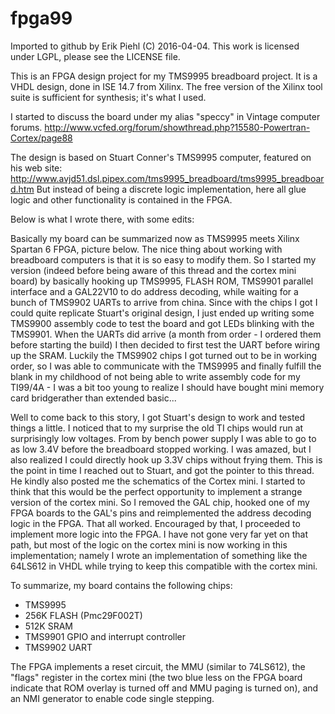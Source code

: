 # fpga99

Imported to github by Erik Piehl (C) 2016-04-04.
This work is licensed under LGPL, please see the LICENSE file.

This is an FPGA design project for my TMS9995 breadboard project. It is a VHDL design, done in ISE 14.7 from Xilinx. The free version of the Xilinx tool suite is sufficient for synthesis; it's what I used.

I started to discuss the board under my alias "speccy" in Vintage computer forums.
http://www.vcfed.org/forum/showthread.php?15580-Powertran-Cortex/page88

The design is based on Stuart Conner's TMS9995 computer, featured on his web site:
http://www.avjd51.dsl.pipex.com/tms9995_breadboard/tms9995_breadboard.htm
But instead of being a discrete logic implementation, here all glue logic and other functionality is contained in the FPGA.

Below is what I wrote there, with some edits:

Basically my board can be summarized now as TMS9995 meets Xilinx Spartan 6 FPGA, picture below. The nice thing about working with breadboard computers is that it is so easy to modify them. So I started my version (indeed before being aware of this thread and the cortex mini board) by basically hooking up TMS9995, FLASH ROM, TMS9901 parallel interface and a GAL22V10 to do address decoding, while waiting for a bunch of TMS9902 UARTs to arrive from china. Since with the chips I got I could quite replicate Stuart's original design, I just ended up writing some TMS9900 assembly code to test the board and got LEDs blinking with the TMS9901. When the UARTs did arrive (a month from order - I ordered them before starting the build) I then decided to first test the UART before wiring up the SRAM. Luckily the TMS9902 chips I got turned out to be in working order, so I was able to communicate with the TMS9995 and finally fulfill the blank in my childhood of not being able to write assembly code for my TI99/4A - I was a bit too young to realize I should have bought mini memory card bridgerather than extended basic...

Well to come back to this story, I got Stuart's design to work and tested things a little. I noticed that to my surprise the old TI chips would run at surprisingly low voltages. From by bench power supply I was able to go to as low 3.4V before the breadboard stopped working. I was amazed, but I also realized I could directly hook up 3.3V chips without frying them. This is the point in time I reached out to Stuart, and got the pointer to this thread. He kindly also posted me the schematics of the Cortex mini. I started to think that this would be the perfect opportunity to implement a strange version of the cortex mini. So I removed the GAL chip, hooked one of my FPGA boards to the GAL's pins and reimplemented the address decoding logic in the FPGA. That all worked. Encouraged by that, I proceeded to implement more logic into the FPGA. I have not gone very far yet on that path, but most of the logic on the cortex mini is now working in this implementation; namely I wrote an implementation of something like the 64LS612 in VHDL while trying to keep this compatible with the cortex mini. 

To summarize, my board contains the following chips:
* TMS9995 
* 256K FLASH (Pmc29F002T)
* 512K SRAM 
* TMS9901 GPIO and interrupt controller
* TMS9902 UART

The FPGA implements a reset circuit, the MMU (similar to 74LS612), the "flags" register in the cortex mini (the two blue less on the FPGA board indicate that ROM overlay is turned off and MMU paging is turned on), and an NMI generator to enable code single stepping.

